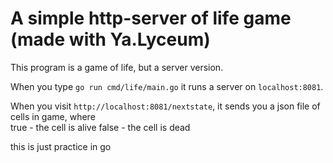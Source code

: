 # A simple http-server of life game (made with Ya.Lyceum)

This program is a game of life, but a server version.

When you type `go run cmd/life/main.go` it runs a server on `localhost:8081`.

When you visit `http://localhost:8081/nextstate`, it sends you a json file of cells in game, where<br>
true - the cell is alive
false - the cell is dead

this is just practice in go
